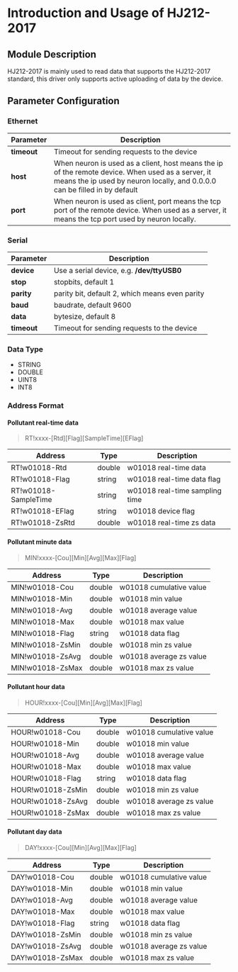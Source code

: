 # Introduction and Usage of HJ212-2017

## Module Description

HJ212-2017 is mainly used to read data that supports the HJ212-2017 standard, this driver only supports active uploading of data by the device.

## Parameter Configuration

### Ethernet

| Parameter   | Description                                  |
| ----------- | -------------------------------------------- |
| **timeout** | Timeout for sending requests to the device             |
| **host**    | When neuron is used as a client, host means the ip of the remote device. When used as a server, it means the ip used by neuron locally, and 0.0.0.0 can be filled in by default |
| **port**    | When neuron is used as client, port means the tcp port of the remote device. When used as a server, it means the tcp port used by neuron locally. |

### Serial

| Parameter   | Description                      |
| ----------- | -------------------------------- |
| **device**    | Use a serial device, e.g. **/dev/ttyUSB0**          |
| **stop**      | stopbits, default 1                                 |
| **parity**    | parity bit, default 2, which means even parity      |
| **baud**      | baudrate, default 9600                              |
| **data**      | bytesize, default 8                                 |
| **timeout**   | Timeout for sending requests to the device        |

### Data Type

* STRING
* DOUBLE
* UINT8
* INT8

### Address Format

#### Pollutant real-time data

> RT!xxxx-[Rtd\][Flag\][SampleTime\][EFlag]</span>

| Address              | Type   | Description                    |
| -------------------- | ------ | ------------------------------ |
| RT!w01018-Rtd        | double | w01018 real-time data          |
| RT!w01018-Flag       | string | w01018 real-time data flag     |
| RT!w01018-SampleTime | string | w01018 real-time sampling time |
| RT!w01018-EFlag      | string | w01018 device flag             |
| RT!w01018-ZsRtd      | double | w01018 real-time zs data       |

#### Pollutant minute data

> MIN!xxxx-[Cou\][Min\][Avg\][Max\][Flag]

| Address          | Type   | Description             |
| ---------------- | ------ | ----------------------- |
| MIN!w01018-Cou   | double | w01018 cumulative value |
| MIN!w01018-Min   | double | w01018 min value        |
| MIN!w01018-Avg   | double | w01018 average value    |
| MIN!w01018-Max   | double | w01018 max value        |
| MIN!w01018-Flag  | string | w01018 data flag        |
| MIN!w01018-ZsMin | double | w01018 min zs value     |
| MIN!w01018-ZsAvg | double | w01018 average zs value |
| MIN!w01018-ZsMax | double | w01018 max zs value     |

#### Pollutant hour data

> HOUR!xxxx-[Cou\][Min\][Avg\][Max\][Flag]

| Address           | Type   | Description             |
| ----------------- | ------ | ----------------------- |
| HOUR!w01018-Cou   | double | w01018 cumulative value |
| HOUR!w01018-Min   | double | w01018 min value        |
| HOUR!w01018-Avg   | double | w01018 average value    |
| HOUR!w01018-Max   | double | w01018 max value        |
| HOUR!w01018-Flag  | string | w01018 data flag        |
| HOUR!w01018-ZsMin | double | w01018 min zs value     |
| HOUR!w01018-ZsAvg | double | w01018 average zs value |
| HOUR!w01018-ZsMax | double | w01018 max zs value     |

#### Pollutant day data

> DAY!xxxx-[Cou\][Min\][Avg\][Max\][Flag]

| Address          | Type   | Description             |
| ---------------- | ------ | ----------------------- |
| DAY!w01018-Cou   | double | w01018 cumulative value |
| DAY!w01018-Min   | double | w01018 min value        |
| DAY!w01018-Avg   | double | w01018 average value    |
| DAY!w01018-Max   | double | w01018 max value        |
| DAY!w01018-Flag  | string | w01018 data flag        |
| DAY!w01018-ZsMin | double | w01018 min zs value     |
| DAY!w01018-ZsAvg | double | w01018 average zs value |
| DAY!w01018-ZsMax | double | w01018 max zs value     |

